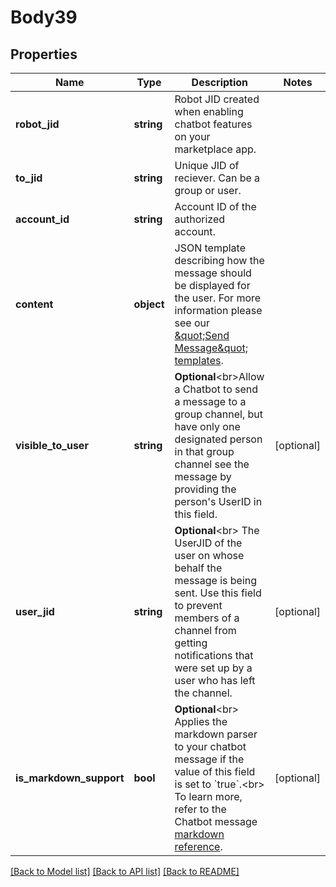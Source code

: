 # Body39

## Properties
Name | Type | Description | Notes
------------ | ------------- | ------------- | -------------
**robot_jid** | **string** | Robot JID created when enabling chatbot features on your marketplace app. | 
**to_jid** | **string** | Unique JID of reciever. Can be a group or user. | 
**account_id** | **string** | Account ID of the authorized account. | 
**content** | **object** | JSON template describing how the message should be displayed for the user. For more information please see our [\&quot;Send Message\&quot; templates](https://marketplace.zoom.us/docs/guides/chatbots/sending-messages#example-request). | 
**visible_to_user** | **string** | **Optional**&lt;br&gt;Allow a Chatbot to send a message to a group channel, but have only one designated person in that group channel see the message by providing the person&#39;s UserID in this field. | [optional] 
**user_jid** | **string** | **Optional**&lt;br&gt; The UserJID of the user on whose behalf the message is being sent. Use this field to prevent members of a channel from getting notifications that were set up by a user who has left the channel. | [optional] 
**is_markdown_support** | **bool** | **Optional**&lt;br&gt; Applies the markdown parser to your chatbot message if the value of this field is set to &#x60;true&#x60;.&lt;br&gt; To learn more, refer to the Chatbot message [markdown reference](https://marketplace.zoom.us/docs/guides/chatbots/customizing-messages/message-with-markdown). | [optional] 

[[Back to Model list]](../README.md#documentation-for-models) [[Back to API list]](../README.md#documentation-for-api-endpoints) [[Back to README]](../README.md)


